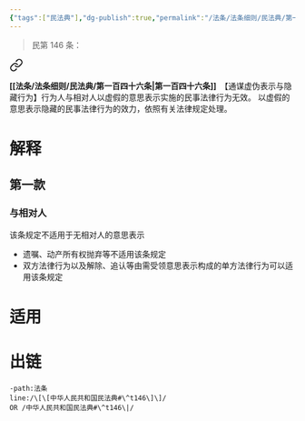 ```yaml
---
{"tags":["民法典"],"dg-publish":true,"permalink":"/法条/法条细则/民法典/第一百四十六条/","dgPassFrontmatter":true,"created":"2024-11-24T20:07:56.950+08:00","updated":"2024-11-24T20:09:23.893+08:00"}
---
```


>民第 146 条：
<div class="transclusion internal-embed is-loaded"><a class="markdown-embed-link" href="/////#t146" aria-label="Open link"><svg xmlns="http://www.w3.org/2000/svg" width="24" height="24" viewBox="0 0 24 24" fill="none" stroke="currentColor" stroke-width="2" stroke-linecap="round" stroke-linejoin="round" class="svg-icon lucide-link"><path d="M10 13a5 5 0 0 0 7.54.54l3-3a5 5 0 0 0-7.07-7.07l-1.72 1.71"></path><path d="M14 11a5 5 0 0 0-7.54-.54l-3 3a5 5 0 0 0 7.07 7.07l1.71-1.71"></path></svg></a><div class="markdown-embed">



**[[法条/法条细则/民法典/第一百四十六条\|第一百四十六条]]**　【通谋虚伪表示与隐藏行为】行为人与相对人以虚假的意思表示实施的民事法律行为无效。
以虚假的意思表示隐藏的民事法律行为的效力，依照有关法律规定处理。 

</div></div>

# 解释
## 第一款
### 与相对人
该条规定不适用于无相对人的意思表示
- 遗嘱、动产所有权抛弃等不适用该条规定
- 双方法律行为以及解除、追认等由需受领意思表示构成的单方法律行为可以适用该条规定
# 适用
# 出链
```query
-path:法条
line:/\[\[中华人民共和国民法典#\^t146\]\]/
OR /中华人民共和国民法典#\^t146\|/
```

